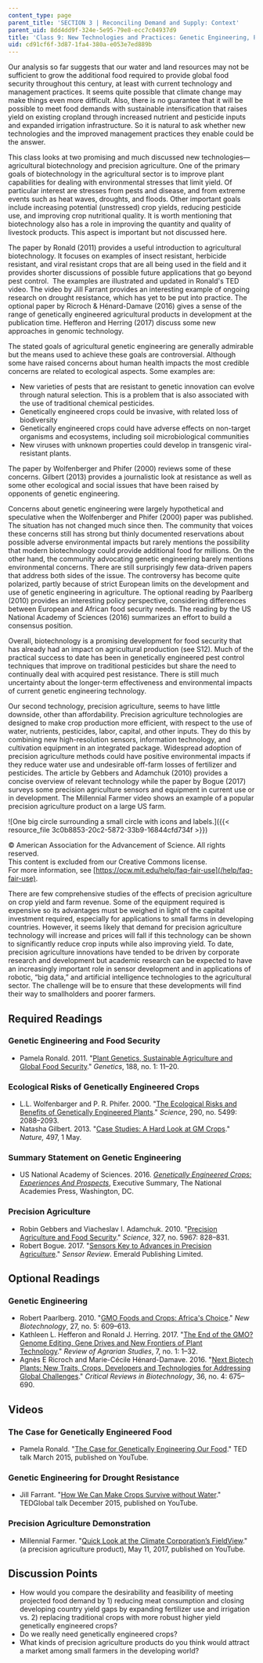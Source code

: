 ```yaml
---
content_type: page
parent_title: 'SECTION 3 | Reconciling Demand and Supply: Context'
parent_uid: 8dd4dd9f-324e-5e95-79e8-ecc7c04937d9
title: 'Class 9: New Technologies and Practices: Genetic Engineering, Precision Agriculture'
uid: cd91cf6f-3d87-1fa4-380a-e053e7ed889b
---
```


Our analysis so far suggests that our water and land resources may not be sufficient to grow the additional food required to provide global food security throughout this century, at least with current technology and management practices. It seems quite possible that climate change may make things even more difficult. Also, there is no guarantee that it will be possible to meet food demands with sustainable intensification that raises yield on existing cropland through increased nutrient and pesticide inputs and expanded irrigation infrastructure. So it is natural to ask whether new technologies and the improved management practices they enable could be the answer.

This class looks at two promising and much discussed new technologies—agricultural biotechnology and precision agriculture. One of the primary goals of biotechnology in the agricultural sector is to improve plant capabilities for dealing with environmental stresses that limit yield. Of particular interest are stresses from pests and disease, and from extreme events such as heat waves, droughts, and floods. Other important goals include increasing potential (unstressed) crop yields, reducing pesticide use, and improving crop nutritional quality. It is worth mentioning that biotechnology also has a role in improving the quantity and quality of livestock products. This aspect is important but not discussed here.

The paper by Ronald (2011) provides a useful introduction to agricultural biotechnology. It focuses on examples of insect resistant, herbicide resistant, and viral resistant crops that are all being used in the field and it provides shorter discussions of possible future applications that go beyond pest control.  The examples are illustrated and updated in Ronald's TED video. The video by Jill Farrant provides an interesting example of ongoing research on drought resistance, which has yet to be put into practice. The optional paper by Ricroch & Hénard-Damave (2016) gives a sense of the range of genetically engineered agricultural products in development at the publication time. Hefferon and Herring (2017) discuss some new approaches in genomic technology.

The stated goals of agricultural genetic engineering are generally admirable but the means used to achieve these goals are controversial. Although some have raised concerns about human health impacts the most credible concerns are related to ecological aspects. Some examples are:

*   New varieties of pests that are resistant to genetic innovation can evolve through natural selection. This is a problem that is also associated with the use of traditional chemical pesticides.
*   Genetically engineered crops could be invasive, with related loss of biodiversity
*   Genetically engineered crops could have adverse effects on non-target organisms and ecosystems, including soil microbiological communities
*   New viruses with unknown properties could develop in transgenic viral-resistant plants.

The paper by Wolfenberger and Phifer (2000) reviews some of these concerns. Gilbert (2013) provides a journalistic look at resistance as well as some other ecological and social issues that have been raised by opponents of genetic engineering.

Concerns about genetic engineering were largely hypothetical and speculative when the Wolfenberger and Phifer (2000) paper was published. The situation has not changed much since then. The community that voices these concerns still has strong but thinly documented reservations about possible adverse environmental impacts but rarely mentions the possibility that modern biotechnology could provide additional food for millions. On the other hand, the community advocating genetic engineering barely mentions environmental concerns. There are still surprisingly few data-driven papers that address both sides of the issue. The controversy has become quite polarized, partly because of strict European limits on the development and use of genetic engineering in agriculture. The optional reading by Paarlberg (2010) provides an interesting policy perspective, considering differences between European and African food security needs. The reading by the US National Academy of Sciences (2016) summarizes an effort to build a consensus position.

Overall, biotechnology is a promising development for food security that has already had an impact on agricultural production (see S12). Much of the practical success to date has been in genetically engineered pest control techniques that improve on traditional pesticides but share the need to continually deal with acquired pest resistance. There is still much uncertainty about the longer-term effectiveness and environmental impacts of current genetic engineering technology.

Our second technology, precision agriculture, seems to have little downside, other than affordability. Precision agriculture technologies are designed to make crop production more efficient, with respect to the use of water, nutrients, pesticides, labor, capital, and other inputs. They do this by combining new high-resolution sensors, information technology, and cultivation equipment in an integrated package. Widespread adoption of precision agriculture methods could have positive environmental impacts if they reduce water use and undesirable off-farm losses of fertilizer and pesticides. The article by Gebbers and Adamchuk (2010) provides a concise overview of relevant technology while the paper by Bogue (2017) surveys some precision agriculture sensors and equipment in current use or in development. The Millennial Farmer video shows an example of a popular precision agriculture product on a large US farm.

![One big circle surrounding a small circle with icons and labels.]({{< resource_file 3c0b8853-20c2-5872-33b9-16844cfd734f >}})

© American Association for the Advancement of Science. All rights reserved.  
This content is excluded from our Creative Commons license.  
For more information, see [https://ocw.mit.edu/help/faq-fair-use](/help/faq-fair-use).

There are few comprehensive studies of the effects of precision agriculture on crop yield and farm revenue. Some of the equipment required is expensive so its advantages must be weighed in light of the capital investment required, especially for applications to small farms in developing countries. However, it seems likely that demand for precision agriculture technology will increase and prices will fall if this technology can be shown to significantly reduce crop inputs while also improving yield. To date, precision agriculture innovations have tended to be driven by corporate research and development but academic research can be expected to have an increasingly important role in sensor development and in applications of robotic, “big data,” and artificial intelligence technologies to the agricultural sector. The challenge will be to ensure that these developments will find their way to smallholders and poorer farmers.

Required Readings
-----------------

### Genetic Engineering and Food Security

*   Pamela Ronald. 2011. "[Plant Genetics, Sustainable Agriculture and Global Food Security](https://pubmed.ncbi.nlm.nih.gov/21546547/)." _Genetics_, 188, no. 1: 11–20.

### Ecological Risks of Genetically Engineered Crops

*   L.L. Wolfenbarger and P. R. Phifer. 2000. "[The Ecological Risks and Benefits of Genetically Engineered Plants](https://science.sciencemag.org/content/290/5499/2088)." _Science_, 290, no. 5499: 2088–2093.
*   Natasha Gilbert. 2013. "[Case Studies: A Hard Look at GM Crops](https://www.nature.com/news/case-studies-a-hard-look-at-gm-crops-1.12907)." _Nature,_ 497, 1 May.

### Summary Statement on Genetic Engineering

*   US National Academy of Sciences. 2016. _[Genetically Engineered Crops: Experiences And Prospects](https://www.nap.edu/catalog/23395/genetically-engineered-crops-experiences-and-prospects)_, Executive Summary, The National Academies Press, Washington, DC.

### Precision Agriculture

*   Robin Gebbers and Viacheslav I. Adamchuk. 2010. "[Precision Agriculture and Food Security](https://science.sciencemag.org/content/327/5967/828)." _Science_, 327, no. 5967: 828–831.
*   Robert Bogue. 2017. "[Sensors Key to Advances in Precision Agriculture](https://www.emerald.com/insight/content/doi/10.1108/SR-10-2016-0215/full/html)." _Sensor Review_. Emerald Publishing Limited.

Optional Readings
-----------------

### Genetic Engineering

*   Robert Paarlberg. 2010. "[GMO Foods and Crops: Africa's Choice](https://pubmed.ncbi.nlm.nih.gov/20637906/)." _New Biotechnology_, 27, no. 5: 609–613.
*   Kathleen L. Hefferon and Ronald J. Herring. 2017. "[The End of the GMO? Genome Editing, Gene Drives and New Frontiers of Plant Technology](https://ideas.repec.org/a/fas/journl/v7y2017i1p1-32.html)." _Review of Agrarian Studies_, 7, no. 1: 1–32.
*   Agnès E Ricroch and Marie-Cécile Hénard-Damave. 2016. "[Next Biotech Plants: New Traits, Crops, Developers and Technologies for Addressing Global Challenges](https://pubmed.ncbi.nlm.nih.gov/25641327/)." _Critical Reviews in Biotechnology_, 36, no. 4: 675–690.

Videos
------

### The Case for Genetically Engineered Food

*   Pamela Ronald. "[The Case for Genetically Engineering Our Food](https://www.ted.com/talks/pamela_ronald_the_case_for_engineering_our_food?language=en)." TED talk March 2015, published on YouTube.

### Genetic Engineering for Drought Resistance

*   Jill Farrant. "[How We Can Make Crops Survive without Water](https://www.ted.com/talks/jill_farrant_how_we_can_make_crops_survive_without_water#t-841575)." TEDGlobal talk December 2015, published on YouTube.

### Precision Agriculture Demonstration

*   Millennial Farmer. "[Quick Look at the Climate Corporation’s FieldView](https://www.youtube.com/watch?v=meHAeym_-HY)." (a precision agriculture product), May 11, 2017, published on YouTube.

Discussion Points
-----------------

*   How would you compare the desirability and feasibility of meeting projected food demand by 1) reducing meat consumption and closing developing country yield gaps by expanding fertilizer use and irrigation vs. 2) replacing traditional crops with more robust higher yield genetically engineered crops?
*   Do we really need genetically engineered crops?
*   What kinds of precision agriculture products do you think would attract a market among small farmers in the developing world?